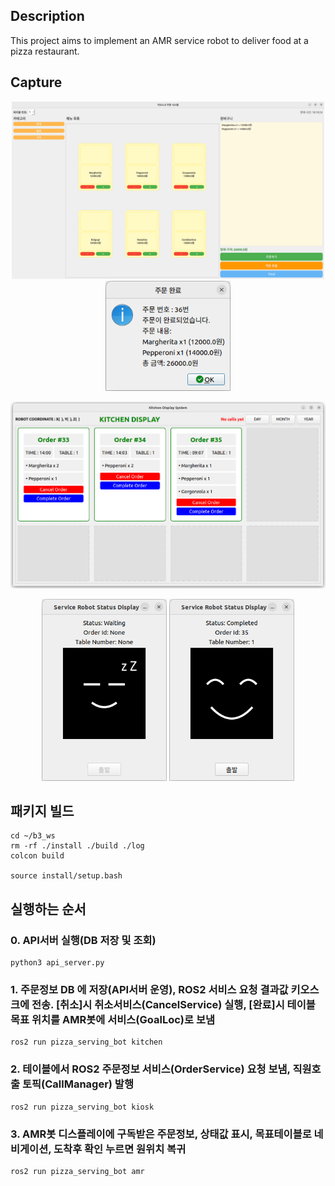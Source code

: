 ## Description
This project aims to implement an AMR service robot to deliver food at a pizza restaurant.

## Capture
<p align="center">
  <img src="capture/kiosk_order.png" alt="kiosk_order" width="500">
  <img src="capture/order_confirm.png" alt="order_confirm" width="200">
</p>

<p align="center">
  <img src="capture/kitchen_display.png" alt="kitchen_display.png" width="1000">
</p>

<p align="center">
  <img src="capture/servicebot_status.png" alt="servicebot_status" width="200">
  <img src="capture/servicebot_status_ready.png" alt="servicebot_status_ready" width="200">
</p>


## 패키지 빌드

```console
cd ~/b3_ws
rm -rf ./install ./build ./log
colcon build 

source install/setup.bash
```
## 실행하는 순서


### 0. API서버 실행(DB 저장 및 조회)

```console
python3 api_server.py

```

### 1. 주문정보 DB 에 저장(API서버 운영), ROS2 서비스 요청 결과값 키오스크에 전송. [취소]시 취소서비스(CancelService) 실행, [완료]시 테이블 목표 위치를 AMR봇에 서비스(GoalLoc)로 보냄

```console
ros2 run pizza_serving_bot kitchen 
```

### 2. 테이블에서 ROS2 주문정보 서비스(OrderService) 요청 보냄, 직원호출 토픽(CallManager) 발행

```console
ros2 run pizza_serving_bot kiosk 
```

### 3. AMR봇 디스플레이에 구독받은 주문정보, 상태값 표시, 목표테이블로 네비게이션, 도착후 확인 누르면 원위치 복귀 

```console
ros2 run pizza_serving_bot amr 

```
